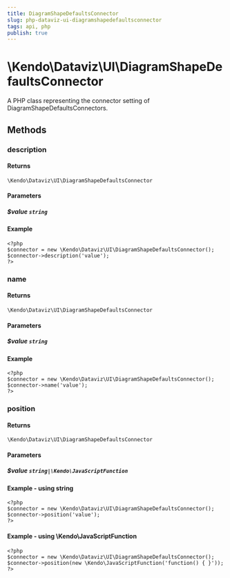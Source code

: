```yaml
---
title: DiagramShapeDefaultsConnector
slug: php-dataviz-ui-diagramshapedefaultsconnector
tags: api, php
publish: true
---
```


# \Kendo\Dataviz\UI\DiagramShapeDefaultsConnector

A PHP class representing the connector setting of DiagramShapeDefaultsConnectors.


## Methods

### description


#### Returns
`\Kendo\Dataviz\UI\DiagramShapeDefaultsConnector`

#### Parameters

##### $value `string`



#### Example 
    <?php
    $connector = new \Kendo\Dataviz\UI\DiagramShapeDefaultsConnector();
    $connector->description('value');
    ?>

### name


#### Returns
`\Kendo\Dataviz\UI\DiagramShapeDefaultsConnector`

#### Parameters

##### $value `string`



#### Example 
    <?php
    $connector = new \Kendo\Dataviz\UI\DiagramShapeDefaultsConnector();
    $connector->name('value');
    ?>

### position


#### Returns
`\Kendo\Dataviz\UI\DiagramShapeDefaultsConnector`

#### Parameters

##### $value `string|\Kendo\JavaScriptFunction`



#### Example  - using string
    <?php
    $connector = new \Kendo\Dataviz\UI\DiagramShapeDefaultsConnector();
    $connector->position('value');
    ?>

#### Example  - using \Kendo\JavaScriptFunction
    <?php
    $connector = new \Kendo\Dataviz\UI\DiagramShapeDefaultsConnector();
    $connector->position(new \Kendo\JavaScriptFunction('function() { }'));
    ?>

